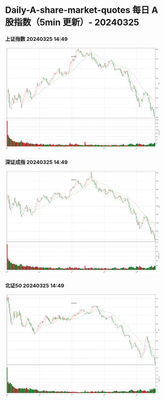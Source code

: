 
# Daily-A-share-market-quotes 每日 A 股指数（5min 更新）- 20240325

### 上证指数 20240325 14:49
![](./fig/2024/3/20240325-sh000001.png)

### 深证成指 20240325 14:49
![](./fig/2024/3/20240325-sz399001.png)

### 北证50 20240325 14:49
![](./fig/2024/3/20240325-bj899050.png)
